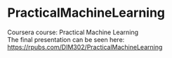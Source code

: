 # PracticalMachineLearning

Coursera course: Practical Machine Learning <br>
The final presentation can be seen here: https://rpubs.com/DIM302/PracticalMachineLearning
